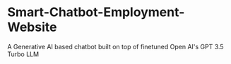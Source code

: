# Smart-Chatbot-Employment-Website
A Generative AI based chatbot built on top of finetuned Open AI's GPT 3.5 Turbo LLM
